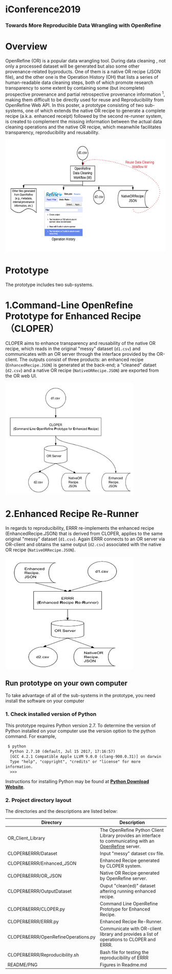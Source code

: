 iConference2019 
================

### Towards More Reproducible Data Wrangling with OpenRefine


Overview
========

OpenRefine (OR) is a popular data wrangling tool. During data cleaning , not only a processed dataset will be generated but also some other provenance-related byproducts. One of them is a native OR recipe (JSON file), and the other one is the Operation History (OH) that lists a series of human-readable data cleaning steps, both of which promote research transparency to some extent by containing some (but incomplete) prospective provenance and partial retrospective provenance information <sup>1</sup>, making them difficult to be directly used for reuse and Reproducibility from OpenRefine Web API. In this poster, a prototype consisting of two sub-systems, one of which extends the native OR recipe to generate a complete recipe (a.k.a. enhanced receipt)  followed by the second re-runner system, is created to complement the missing information between the actual data cleaning operations and the native OR recipe, which meanwhile facilitates transparency, reproducibility and reusability.


<img src="https://github.com/LanLi2017/iConference2019/blob/master/README/PNG/DC.png" title="Fig 3.CLOPER" width="500" height="350">


Prototype
=========
The prototype includes two sub-systems. 

# 1.Command-Line OpenRefine Prototype for Enhanced Recipe （CLOPER）

CLOPER aims to enhance transparency and reusability of the native OR recipe, which reads in the original "messy" dataset (`d1.csv`) and communicates with an OR server through the interface provided by the OR-client. The outputs consist of three products: an enhanced recipe (`EnhancedRecipe.JSON`) is generated at the back-end; a "cleaned" dataet (`d2.csv`) and a native OR recipe (`NativeORRecipe.JSON`) are exported from the OR web UI. 

<img src="https://github.com/LanLi2017/iConference2019/blob/master/README/PNG/CLOPER.png" title="Fig 3.CLOPER" width="400" height="350">

# 2.Enhanced Recipe Re-Runner

In regards to reproducibility, ERRR re-implements the enhanced recipe (EnhancedRecipe.JSON) that is derived from CLOPER, applies to the same original "messy" dataset (`d1.csv`). Again ERRR connects to an OR server via OR-client and obtains the same output (`d2.csv`) associated with the native OR recipe (`NativeORRecipe.JSON`).

<img src="https://github.com/LanLi2017/iConference2019/blob/master/README/PNG/ERRR.png" width="400" height="350">


Run prototype on your own computer
----------------------------------

To take advantage of all of the sub-systems in the prototype, you need install the software on your computer

### 1. Check installed version of Python

This prototype requires Python version 2.7. To determine the version of Python installed on your computer use the version option to the python command. For example,


     $ python 
      Python 2.7.10 (default, Jul 15 2017, 17:16:57) 
      [GCC 4.2.1 Compatible Apple LLVM 9.0.0 (clang-900.0.31)] on darwin
      Type "help", "copyright", "credits" or "license" for more information.
      >>>
      
Instructions for installing Python may be found at **[Python Download Website](https://www.python.org/downloads/)**.

### 2. Project directory layout

The directories and the descriptions are listed below:

Directory                             | Description
--------------------------------------|-----------
OR_Client_Library                     | The OpenRefine Python Client Library provides an interface to communicating with an [OpenRefine](http://openrefine.org/) server.
CLOPER&ERRR/Dataset                   | Input "messy" dataset csv file.
CLOPER&ERRR/Enhanced_JSON             | Enhanced Recipe generated by CLOPER system.
CLOPER&ERRR/OR_JSON                   | Native OR Recipe generated by OpenRefine server.
CLOPER&ERRR/OutputDataset             | Ouput "clean(ed)" dataset aftering running enhanced recipe.
CLOPER&ERRR/CLOPER.py                 | Command Line OpenRefine Prototype for Enhanced Recipe.
CLOPER&ERRR/ERRR.py                   | Enhanced Recipe Re-Runner.
CLOPER&ERRR/OpenRefineOperations.py   | Communicate with OR-client library and provides a list of operations to CLOPER and ERRR.
CLOPER&ERRR/Reproducibility.sh        | Bash file for testing the reproducibility of ERRR
README/PNG                            | Figures in Readme.md
   
